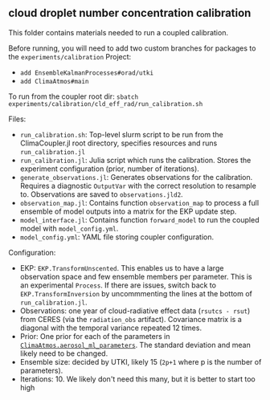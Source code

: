 ## cloud droplet number concentration calibration

This folder contains materials needed to run a coupled calibration.

Before running, you will need to add two custom branches for packages to the `experiments/calibration` Project:
- `add EnsembleKalmanProcesses#orad/utki`
- `add ClimaAtmos#main`

To run from the coupler root dir: `sbatch experiments/calibration/cld_eff_rad/run_calibration.sh`

Files:
- `run_calibration.sh`: Top-level slurm script to be run from the ClimaCoupler.jl root directory, specifies resources and runs `run_calibration.jl`
- `run_calibration.jl`: Julia script which runs the calibration. Stores the experiment configuration (prior, number of iterations).
- `generate_observations.jl`: Generates observations for the calibration. Requires a diagnostic `OutputVar` with the correct resolution to resample to. Observations are saved to `observations.jld2`.
- `observation_map.jl`: Contains function `observation_map` to process a full ensemble of model outputs into a matrix for the EKP update step.
- `model_interface.jl`: Contains function `forward_model` to run the coupled model with `model_config.yml`.
- `model_config.yml`: YAML file storing coupler configuration.

Configuration:
- EKP: `EKP.TransformUnscented`. This enables us to have a large observation space and few ensemble members per parameter. This is an experimental `Process`. If there are issues, switch back to `EKP.TransformInversion` by uncommmenting the lines at the bottom of `run_calibration.jl`.
- Observations: one year of cloud-radiative effect data (`rsutcs - rsut`) from CERES (via the `radiation_obs` artifact). Covariance matrix is a diagonal with the temporal variance repeated 12 times.
- Prior: One prior for each of the parameters in [`ClimaAtmos.aerosol_ml_parameters`](https://github.com/CliMA/ClimaAtmos.jl/blob/main/src/parameters/create_parameters.jl#L151-L163). The standard deviation and mean likely need to be changed.
- Ensemble size: decided by UTKI, likely 15 (`2p+1` where p is the number of parameters).
- Iterations: 10. We likely don't need this many, but it is better to start too high

